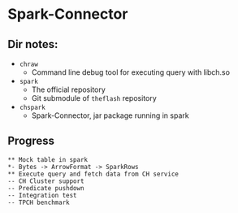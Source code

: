 # Spark-Connector

## Dir notes:
* `chraw`
    * Command line debug tool for executing query with libch.so
* `spark`
    * The official repository
    * Git submodule of `theflash` repository
* `chspark`
    * Spark-Connector, jar package running in spark

## Progress
```
** Mock table in spark
*- Bytes -> ArrowFormat -> SparkRows
** Execute query and fetch data from CH service
-- CH Cluster support
-- Predicate pushdown
-- Integration test
-- TPCH benchmark
```
